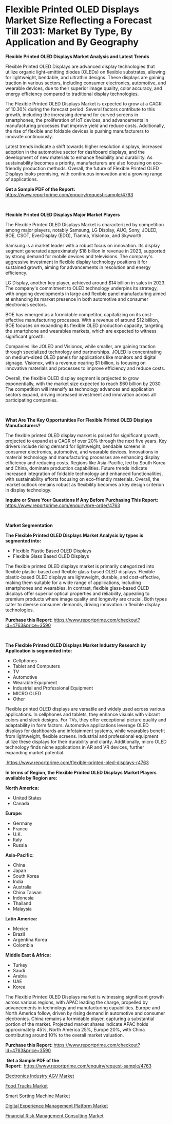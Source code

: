 <p><h1>Flexible Printed OLED Displays Market Size Reflecting a Forecast Till 2031: Market By Type, By Application and By Geography</h1></p><p><strong>Flexible Printed OLED Displays Market Analysis and Latest Trends</strong></p>
<p><p>Flexible Printed OLED Displays are advanced display technologies that utilize organic light-emitting diodes (OLEDs) on flexible substrates, allowing for lightweight, bendable, and ultrathin designs. These displays are gaining traction in various sectors, including consumer electronics, automotive, and wearable devices, due to their superior image quality, color accuracy, and energy efficiency compared to traditional display technologies.</p><p>The Flexible Printed OLED Displays Market is expected to grow at a CAGR of 10.30% during the forecast period. Several factors contribute to this growth, including the increasing demand for curved screens in smartphones, the proliferation of IoT devices, and advancements in manufacturing processes that improve yield and reduce costs. Additionally, the rise of flexible and foldable devices is pushing manufacturers to innovate continuously.</p><p>Latest trends indicate a shift towards higher resolution displays, increased adoption in the automotive sector for dashboard displays, and the development of new materials to enhance flexibility and durability. As sustainability becomes a priority, manufacturers are also focusing on eco-friendly production methods. Overall, the future of Flexible Printed OLED Displays looks promising, with continuous innovation and a growing range of applications.</p></p>
<p><strong>Get a Sample PDF of the Report:&nbsp;</strong> <a href="https://www.reportprime.com/enquiry/request-sample/4763">https://www.reportprime.com/enquiry/request-sample/4763</a></p>
<p>&nbsp;</p>
<p><strong>Flexible Printed OLED Displays Major Market Players</strong></p>
<p><p>The Flexible Printed OLED Displays Market is characterized by competition among major players, notably Samsung, LG Display, AUO, Sony, JOLED, BOE, CSOT, EverDisplay (EDO), Tianma, Visionox, and Skyworth. </p><p>Samsung is a market leader with a robust focus on innovation. Its display segment generated approximately $18 billion in revenue in 2023, supported by strong demand for mobile devices and televisions. The company's aggressive investment in flexible display technology positions it for sustained growth, aiming for advancements in resolution and energy efficiency.</p><p>LG Display, another key player, achieved around $14 billion in sales in 2023. The company's commitment to OLED technology underpins its strategy, with ongoing developments in large and flexible panel manufacturing aimed at enhancing its market presence in both automotive and consumer electronics sectors.</p><p>BOE has emerged as a formidable competitor, capitalizing on its cost-effective manufacturing processes. With a revenue of around $12 billion, BOE focuses on expanding its flexible OLED production capacity, targeting the smartphone and wearables markets, which are expected to witness significant growth.</p><p>Companies like JOLED and Visionox, while smaller, are gaining traction through specialized technology and partnerships. JOLED is concentrating on medium-sized OLED panels for applications like monitors and digital signage. Visionox, with a revenue nearing $1 billion, is focusing on innovative materials and processes to improve efficiency and reduce costs.</p><p>Overall, the flexible OLED display segment is projected to grow exponentially, with the market size expected to reach $60 billion by 2030. The competition will intensify as technology advances and application sectors expand, driving increased investment and innovation across all participating companies.</p></p>
<p>&nbsp;</p>
<p><strong>What Are The Key Opportunities For Flexible Printed OLED Displays Manufacturers?</strong></p>
<p><p>The flexible printed OLED display market is poised for significant growth, projected to expand at a CAGR of over 20% through the next five years. Key drivers include rising demand for lightweight, bendable screens in consumer electronics, automotive, and wearable devices. Innovations in material technology and manufacturing processes are enhancing display efficiency and reducing costs. Regions like Asia-Pacific, led by South Korea and China, dominate production capabilities. Future trends indicate increased integration of foldable technology and enhanced functionalities, with sustainability efforts focusing on eco-friendly materials. Overall, the market outlook remains robust as flexibility becomes a key design criterion in display technology.</p></p>
<p><strong>Inquire or Share Your Questions If Any Before Purchasing This Report:</strong> <a href="https://www.reportprime.com/enquiry/pre-order/4763">https://www.reportprime.com/enquiry/pre-order/4763</a></p>
<p>&nbsp;</p>
<p><strong>Market Segmentation</strong></p>
<p><strong>The Flexible Printed OLED Displays Market Analysis by types is segmented into:</strong></p>
<p><ul><li>Flexible Plastic Based OLED Displays</li><li>Flexible Glass Based OLED Displays</li></ul></p>
<p><p>The flexible printed OLED displays market is primarily categorized into flexible plastic-based and flexible glass-based OLED displays. Flexible plastic-based OLED displays are lightweight, durable, and cost-effective, making them suitable for a wide range of applications, including smartphones and wearables. In contrast, flexible glass-based OLED displays offer superior optical properties and reliability, appealing to premium products where image quality and longevity are crucial. Both types cater to diverse consumer demands, driving innovation in flexible display technologies.</p></p>
<p><strong>Purchase this Report:&nbsp;</strong><a href="https://www.reportprime.com/checkout?id=4763&price=3590">https://www.reportprime.com/checkout?id=4763&price=3590</a></p>
<p>&nbsp;</p>
<p><strong>The Flexible Printed OLED Displays Market Industry Research by Application is segmented into:</strong></p>
<p><ul><li>Cellphones</li><li>Tablet and Computers</li><li>TV</li><li>Automotive</li><li>Wearable Equipment</li><li>Industrial and Professional Equipment</li><li>MICRO OLED</li><li>Other</li></ul></p>
<p><p>Flexible printed OLED displays are versatile and widely used across various applications. In cellphones and tablets, they enhance visuals with vibrant colors and sleek designs. For TVs, they offer exceptional picture quality and adaptability in form factors. Automotive applications leverage OLED displays for dashboards and infotainment systems, while wearables benefit from lightweight, flexible screens. Industrial and professional equipment utilize these displays for their durability and clarity. Additionally, micro OLED technology finds niche applications in AR and VR devices, further expanding market potential.</p></p>
<p><a href="https://www.reportprime.com/flexible-printed-oled-displays-r4763">&nbsp;https://www.reportprime.com/flexible-printed-oled-displays-r4763</a></p>
<p><strong>In terms of Region, the Flexible Printed OLED Displays Market Players available by Region are:</strong></p>
<p>
    <p> <strong> North America: </strong>
        <ul>
            <li>United States</li>
            <li>Canada</li>
        </ul>
        </p> 
    <p> <strong> Europe: </strong>
        <ul>
            <li>Germany</li>
            <li>France</li>
            <li>U.K.</li>
            <li>Italy</li>
            <li>Russia</li>
        </ul>
        </p> 
    <p> <strong> Asia-Pacific: </strong>
        <ul>
            <li>China</li>
            <li>Japan</li>
            <li>South Korea</li>
            <li>India</li>
            <li>Australia</li>
            <li>China Taiwan</li>
            <li>Indonesia</li>
            <li>Thailand</li>
            <li>Malaysia</li>
        </ul>
        </p> 
    <p> <strong> Latin America: </strong>
        <ul>
            <li>Mexico</li>
            <li>Brazil</li>
            <li>Argentina Korea</li>
            <li>Colombia</li>
        </ul>
        </p> 
    <p> <strong> Middle East & Africa: </strong>
        <ul>
            <li>Turkey</li>
            <li>Saudi</li>
            <li>Arabia</li>
            <li>UAE</li>
            <li>Korea</li>
        </ul>
    </p>
    </p>
<p><p>The Flexible Printed OLED Displays market is witnessing significant growth across various regions, with APAC leading the charge, propelled by advancements in technology and manufacturing capabilities. Europe and North America follow, driven by rising demand in automotive and consumer electronics. China remains a formidable player, capturing a substantial portion of the market. Projected market shares indicate APAC holds approximately 45%, North America 25%, Europe 20%, with China contributing around 10% to the overall market valuation.</p></p>
<p><strong>Purchase this Report: </strong><a href="https://www.reportprime.com/checkout?id=4763&price=3590">https://www.reportprime.com/checkout?id=4763&price=3590</a></p>
<p>&nbsp;<strong>Get a Sample PDF of the Report:&nbsp;&nbsp;</strong><a href="https://www.reportprime.com/enquiry/request-sample/4763">https://www.reportprime.com/enquiry/request-sample/4763</a></p>
<p><strong></strong></p>
<p><p><a href="https://issuu.com/reportprime-2/docs/electronics-industry-agv-market-siz_765ed0f379deb9">Electronics Industry AGV Market</a></p><p><a href="https://www.linkedin.com/pulse/global-perspectives-food-trucks-market-trends-challenges-forecast-4scwc?trackingId=G98nYwENRbu5o0eN%2Fcv9lQ%3D%3D">Food Trucks Market</a></p><p><a href="https://issuu.com/reportprime-2/docs/smart-sorting-machine-market-size-2_e5eeeea7d95657">Smart Sorting Machine Market</a></p><p><a href="https://www.linkedin.com/pulse/analyzing-key-drivers-digital-experience-management-platform-market-1vmbc?trackingId=XdTwsX%2FhQDKFC9pQXrgH7g%3D%3D">Digital Experience Management Platform Market</a></p><p><a href="https://www.linkedin.com/pulse/financial-risk-management-consulting-market-industry-trends-forecast-wdbxc?trackingId=b1PGZK6%2FSxCNmJMid%2Fw%2F3g%3D%3D">Financial Risk Management Consulting Market</a></p></p>
